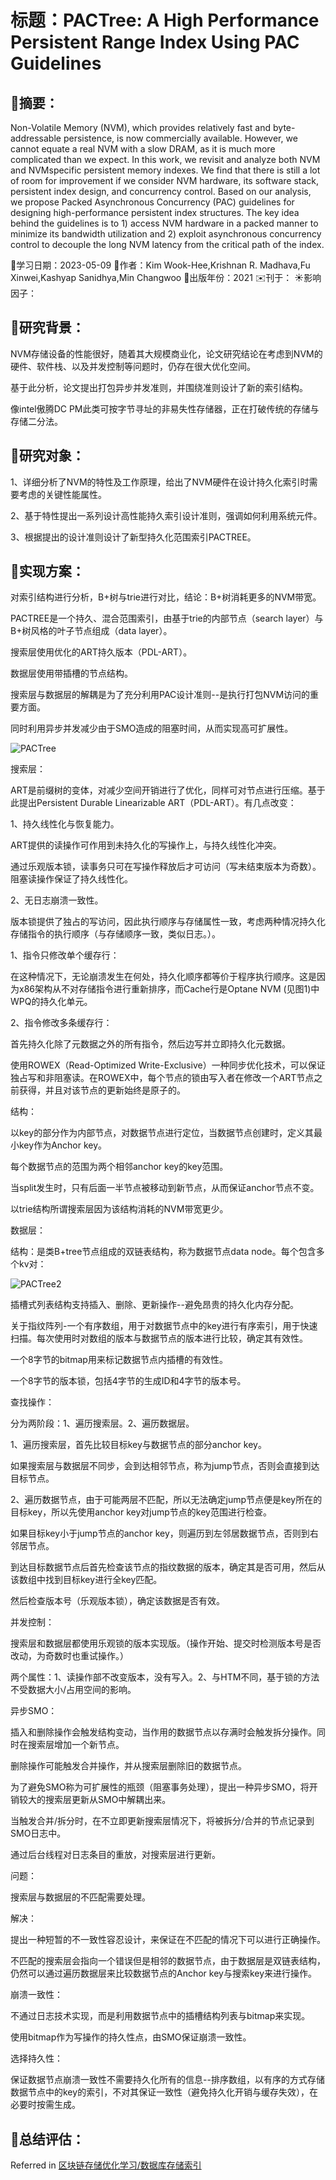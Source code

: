 # 标题：PACTree: A High Performance Persistent Range Index Using PAC Guidelines

## 🍅摘要：

Non-Volatile Memory (NVM), which provides relatively fast and byte-addressable persistence, is now commercially available. However, we cannot equate a real NVM with a slow DRAM, as it is much more complicated than we expect. In this work, we revisit and analyze both NVM and NVMspecific persistent memory indexes. We find that there is still a lot of room for improvement if we consider NVM hardware, its software stack, persistent index design, and concurrency control. Based on our analysis, we propose Packed Asynchronous Concurrency (PAC) guidelines for designing high-performance persistent index structures. The key idea behind the guidelines is to 1) access NVM hardware in a packed manner to minimize its bandwidth utilization and 2) exploit asynchronous concurrency control to decouple the long NVM latency from the critical path of the index.

📅学习日期：2023-05-09
🍤作者：Kim Wook-Hee,Krishnan R. Madhava,Fu Xinwei,Kashyap Sanidhya,Min Changwoo
🍎出版年份：2021
✉️刊于：
☀️影响因子：

## 🏁研究背景：

NVM存储设备的性能很好，随着其大规模商业化，论文研究结论在考虑到NVM的硬件、软件栈、以及并发控制等问题时，仍存在很大优化空间。

基于此分析，论文提出打包异步并发准则，并围绕准则设计了新的索引结构。

像intel傲腾DC PM此类可按字节寻址的非易失性存储器，正在打破传统的存储与存储二分法。

## 🍚研究对象：

1、详细分析了NVM的特性及工作原理，给出了NVM硬件在设计持久化索引时需要考虑的关键性能属性。

2、基于特性提出一系列设计高性能持久索引设计准则，强调如何利用系统元件。

3、根据提出的设计准则设计了新型持久化范围索引PACTREE。

## 🍟实现方案：

对索引结构进行分析，B+树与trie进行对比，结论：B+树消耗更多的NVM带宽。

PACTREE是一个持久、混合范围索引，由基于trie的内部节点（search layer）与B+树风格的叶子节点组成（data layer）。

搜索层使用优化的ART持久版本（PDL-ART）。

数据层使用带插槽的节点结构。

搜索层与数据层的解耦是为了充分利用PAC设计准则--是执行打包NVM访问的重要方面。

同时利用异步并发减少由于SMO造成的阻塞时间，从而实现高可扩展性。

![PACTree](D:\文件库\研究生\Learner\笔记\PACTree.png)

搜索层：

ART是前缀树的变体，对减少空间开销进行了优化，同样可对节点进行压缩。基于此提出Persistent Durable Linearizable ART（PDL-ART）。有几点改变：

1、持久线性化与恢复能力。

ART提供的读操作可作用到未持久化的写操作上，与持久线性化冲突。

通过乐观版本锁，读事务只可在写操作释放后才可访问（写未结束版本为奇数）。阻塞读操作保证了持久线性化。

2、无日志崩溃一致性。

版本锁提供了独占的写访问，因此执行顺序与存储属性一致，考虑两种情况持久化存储指令的执行顺序（与存储顺序一致，类似日志。）。

1、指令只修改单个缓存行：

在这种情况下，无论崩溃发生在何处，持久化顺序都等价于程序执行顺序。这是因为x86架构从不对存储指令进行重新排序，而Cache行是Optane NVM (见图1)中WPQ的持久化单元。

2、指令修改多条缓存行：

首先持久化除了元数据之外的所有指令，然后边写并立即持久化元数据。

使用ROWEX（Read-Optimized Write-Exclusive）一种同步优化技术，可以保证独占写和非阻塞读。在ROWEX中，每个节点的锁由写入者在修改一个ART节点之前获得，并且对该节点的更新始终是原子的。

结构：

以key的部分作为内部节点，对数据节点进行定位，当数据节点创建时，定义其最小key作为Anchor key。

每个数据节点的范围为两个相邻anchor key的key范围。

当split发生时，只有后面一半节点被移动到新节点，从而保证anchor节点不变。

以trie结构所谓搜索层因为该结构消耗的NVM带宽更少。



数据层：

结构：是类B+tree节点组成的双链表结构，称为数据节点data node。每个包含多个kv对：

![PACTree2](D:\文件库\研究生\Learner\笔记\PACTree2.png)

插槽式列表结构支持插入、删除、更新操作--避免昂贵的持久化内存分配。

关于指纹阵列-一个有序数组，用于对数据节点中的key进行有序索引，用于快速扫描。每次使用时对数组的版本与数据节点的版本进行比较，确定其有效性。

一个8字节的bitmap用来标记数据节点内插槽的有效性。

一个8字节的版本锁，包括4字节的生成ID和4字节的版本号。

查找操作：

分为两阶段：1、遍历搜索层。2、遍历数据层。

1、遍历搜索层，首先比较目标key与数据节点的部分anchor key。

如果搜索层与数据层不同步，会到达相邻节点，称为jump节点，否则会直接到达目标节点。

2、遍历数据节点，由于可能两层不匹配，所以无法确定jump节点便是key所在的目标key，所以先使用anchor key对jump节点的key范围进行检查。

如果目标key小于jump节点的anchor key，则遍历到左邻居数据节点，否则到右邻居节点。

到达目标数据节点后首先检查该节点的指纹数据的版本，确定其是否可用，然后从该数组中找到目标key进行全key匹配。

然后检查版本号（乐观版本锁），确定该数据是否有效。

并发控制：

搜索层和数据层都使用乐观锁的版本实现版。（操作开始、提交时检测版本号是否改动，为奇数时也重试操作。）

两个属性：1、读操作部不改变版本，没有写入。2、与HTM不同，基于锁的方法不受数据大小/占用空间的影响。

异步SMO：

插入和删除操作会触发结构变动，当作用的数据节点以存满时会触发拆分操作。同时在搜索层增加一个新节点。

删除操作可能触发合并操作，并从搜索层删除旧的数据节点。

为了避免SMO称为可扩展性的瓶颈（阻塞事务处理），提出一种异步SMO，将开销较大的搜索层更新从SMO中解耦出来。

当触发合并/拆分时，在不立即更新搜索层情况下，将被拆分/合并的节点记录到SMO日志中。

通过后台线程对日志条目的重放，对搜索层进行更新。

问题：

搜索层与数据层的不匹配需要处理。

解决：

提出一种短暂的不一致性容忍设计，来保证在不匹配的情况下可以进行正确操作。

不匹配的搜索层会指向一个错误但是相邻的数据节点，由于数据层是双链表结构，仍然可以通过遍历数据层来比较数据节点的Anchor key与搜索key来进行操作。

崩溃一致性：

不通过日志技术实现，而是利用数据节点中的插槽结构列表与bitmap来实现。

使用bitmap作为写操作的持久性点，由SMO保证崩溃一致性。

选择持久性：

保证数据节点崩溃一致性不需要持久化所有的信息--排序数组，以有序的方式存储数据节点中的key的索引，不对其保证一致性（避免持久化开销与缓存失效），在必要时按需生成。

## 🍒总结评估：

Referred in [区块链存储优化学习/数据库存储索引](zotero://note/u/2Y9JV3V2/?ignore=1&line=56)